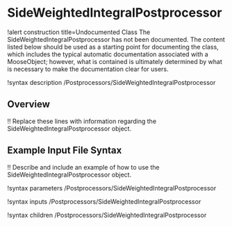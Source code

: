# SideWeightedIntegralPostprocessor

!alert construction title=Undocumented Class
The SideWeightedIntegralPostprocessor has not been documented. The content listed below should be used as a starting point for
documenting the class, which includes the typical automatic documentation associated with a
MooseObject; however, what is contained is ultimately determined by what is necessary to make the
documentation clear for users.

!syntax description /Postprocessors/SideWeightedIntegralPostprocessor

## Overview

!! Replace these lines with information regarding the SideWeightedIntegralPostprocessor object.

## Example Input File Syntax

!! Describe and include an example of how to use the SideWeightedIntegralPostprocessor object.

!syntax parameters /Postprocessors/SideWeightedIntegralPostprocessor

!syntax inputs /Postprocessors/SideWeightedIntegralPostprocessor

!syntax children /Postprocessors/SideWeightedIntegralPostprocessor
